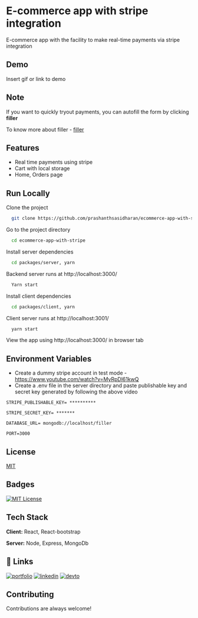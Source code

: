 
# E-commerce app with stripe integration

E-commerce app with the facility to make real-time payments via stripe integration



## Demo

Insert gif or link to demo


## Note


If you want to quickly tryout payments, you can autofill the form by clicking **filler**

To know more about filler - [filler](https://github.com/prashanthsasidharan/form-filler)


## Features
- Real time payments using stripe
- Cart with local storage
- Home, Orders page


## Run Locally

Clone the project

```bash
  git clone https://github.com/prashanthsasidharan/ecommerce-app-with-stripe.git
```

Go to the project directory

```bash
  cd ecommerce-app-with-stripe
```

Install server dependencies

```bash
  cd packages/server, yarn
```

Backend server runs at http://localhost:3000/

```bash
  Yarn start
```

Install client dependencies

```bash
  cd packages/client, yarn
```

Client server runs at http://localhost:3001/

```bash
  yarn start
```

View the app using http://localhost:3000/ in browser tab


## Environment Variables

- Create a dummy stripe account in test mode - https://www.youtube.com/watch?v=MyRpDl61kwQ
- Create a .env file in the server directory and paste publishable key and secret key generated by following the above video

`STRIPE_PUBLISHABLE_KEY= **********`

`STRIPE_SECRET_KEY= *******`

`DATABASE_URL= mongodb://localhost/filler`

`PORT=3000`


## License

[MIT](https://choosealicense.com/licenses/mit/)

## Badges

[![MIT License](https://img.shields.io/badge/License-MIT-green.svg)](https://choosealicense.com/licenses/mit/)


## Tech Stack

**Client:** React, React-bootstrap

**Server:** Node, Express, MongoDb


## 🔗 Links
[![portfolio](https://img.shields.io/badge/my_portfolio-000?style=for-the-badge&logo=ko-fi&logoColor=white)](https://katherineoelsner.com/)
[![linkedin](https://img.shields.io/badge/linkedin-0A66C2?style=for-the-badge&logo=linkedin&logoColor=white)](https://www.linkedin.com/in/prashanth-sasidharan-7a32301a8/)
[![devto](https://img.shields.io/badge/dev.to-0A0A0A?style=for-the-badge&logo=devdotto&logoColor=white)](https://dev.to/prashan81992916)

## Contributing

Contributions are always welcome!

